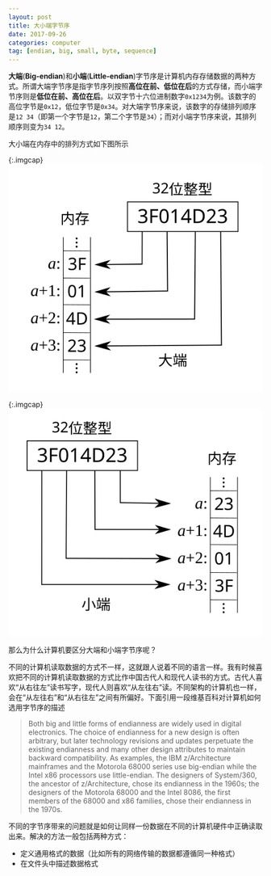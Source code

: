 ```yaml
---
layout: post
title: 大小端字节序
date: 2017-09-26
categories: computer
tag: [endian, big, small, byte, sequence]
---
```


**大端**(**Big-endian**)和**小端**(**Little-endian**)字节序是计算机内存存储数据的两种方式。所谓大端字节序是指字节序列按照**高位在前、低位在后**的方式存储，而小端字节序则是**低位在前、高位在后**。以双字节十六位进制数字```0x1234```为例。该数字的高位字节是```0x12```，低位字节是```0x34```。对大端字节序来说，该数字的存储排列顺序是```12 34```（即第一个字节是```12```，第二个字节是```34```）；而对小端字节序来说，其排列顺序则变为```34 12```。

大小端在内存中的排列方式如下图所示

{:.imgcap}
![](/assets/img/2017/09/26/Big-Endian.svg)

{:.imgcap}
![](/assets/img/2017/09/26/Little-Endian.svg)

那么为什么计算机要区分大端和小端字节序呢？


不同的计算机读取数据的方式不一样，这就跟人说着不同的语言一样。我有时候喜欢把不同的计算机读取数据的方式比作中国古代人和现代人读书的方式。古代人喜欢“从右往左”读书写字，现代人则喜欢“从左往右”读。不同架构的计算机也一样，会在“从左往右”和“从右往左”之间有所偏好。下面引用一段维基百科对计算机如何选用字节序的描述

>Both big and little forms of endianness are widely used in digital electronics. The choice of endianness for a new design is often arbitrary, but later technology revisions and updates perpetuate the existing endianness and many other design attributes to maintain backward compatibility. As examples, the IBM z/Architecture mainframes and the Motorola 68000 series use big-endian while the Intel x86 processors use little-endian. The designers of System/360, the ancestor of z/Architecture, chose its endianness in the 1960s; the designers of the Motorola 68000 and the Intel 8086, the first members of the 68000 and x86 families, chose their endianness in the 1970s.

不同的字节序带来的问题就是如何让同样一份数据在不同的计算机硬件中正确读取出来。解决的方法一般包括两种方式：
- 定义通用格式的数据（比如所有的网络传输的数据都遵循同一种格式）
- 在文件头中描述数据格式
